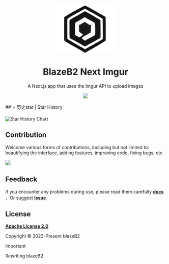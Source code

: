 <p align="center">
<img src="./public/logo.png" height="150">
</p>

<h1 align="center">
BlazeB2 Next Imgur
</h1>
<p align="center">
A Next.js app that uses the Imgur API to upload images
<p>
<p align="center">
  <a href="https://blazeb2.js.org"><img src="https://img.shields.io/github/v/tag/blazeb2/blazeb2-next?color=729B1B&label="></a>
<p>
## ⭐ 历史star | Star History

![Star History Chart](https://api.star-history.com/svg?repos=ryanuo/blazeB2&type=Date)

## Contribution

Welcome various forms of contributions, including but not limited to: beautifying the interface, adding features, improving code, fixing bugs, etc

<a href="https://github.com/blazeb2/blazeb2-next/graphs/contributors">
  <img src="https://contrib.rocks/image?repo=blazeb2/blazeb2-next" />
</a>

##  Feedback

If you encounter any problems during use, please read them carefully **[docs](https://blazeb2.js.org)** ，Or suggest **[Issue](https://github.com/ryanuo/blazeB2/issues)**

## License

**[Apache License 2.0](https://github.com/blazeb2/blazeb2-next/blob/main/LICENSE)**

Copyright © 2022-Present blazeB2

> [!IMPORTANT]
> Rewriting blazeB2.
